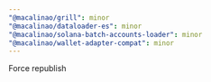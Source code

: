 ```yaml
---
"@macalinao/grill": minor
"@macalinao/dataloader-es": minor
"@macalinao/solana-batch-accounts-loader": minor
"@macalinao/wallet-adapter-compat": minor
---
```


Force republish
